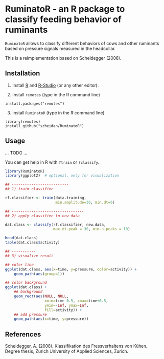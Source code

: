 # RuminatoR - an R package to classify feeding behavior of ruminants

`RuminatoR` allows to classify different behaviors of cows and other
ruminants based on pressure signals measured in the headcollar.

This is a reimplementation based on Scheidegger (2008).


## Installation

1. Install [R](https://cloud.r-project.org/) and [R-Studio](https://www.rstudio.com/products/RStudio/) (or any other editor).

2. Install `remotes` (type in the R command line)
```
install.packages("remotes")
```

3. Install `RuminatoR` (type in the R command line)
```
library(remotes)
install_github("scheidan/RuminatoR")
```

## Usage

... TODO ...

You can get help in R with `?train` or `?classify`.

```R
library(RuminatoR)
library(ggplot2)  # optional, only for visualization

## --------------------------
## 1) train classifier

rf.classifier <- train(data.training,
                       min.amplitude=30, min.dt=6)

## ---------------------------------
## 2) apply classifier to new data

dat.class <- classify(rf.classifier, new.data,
                      max.dt.peak = 30, min.n.peaks = 10)

head(dat.class)
table(dat.class$activity)

## -----------
## 3) visualize result

## color line
ggplot(dat.class, aes(x=time, y=pressure, color=activity)) +
    geom_path(aes(group=1))

## color background
ggplot(dat.class) +
    ## background
    geom_rect(aes(NULL, NULL,
                  xmin=time-0.5, xmax=time+0.5,
                  ymin=-Inf, ymax=Inf,
                  fill=activity)) +
    ## add pressure
    geom_path(aes(x=time, y=pressure))
```

## References

Scheidegger, A. (2008). Klassifikation des Fressverhaltens von Kühen. Degree thesis, Zurich University of Applied Sciences, Zurich.
